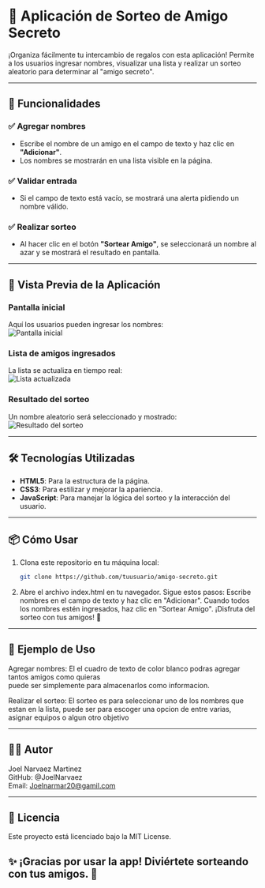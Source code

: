 # 🎉 Aplicación de Sorteo de Amigo Secreto  

¡Organiza fácilmente tu intercambio de regalos con esta aplicación! Permite a los usuarios ingresar nombres, visualizar una lista y realizar un sorteo aleatorio para determinar al "amigo secreto".  

---

## 🚀 Funcionalidades  
### ✅ **Agregar nombres**
- Escribe el nombre de un amigo en el campo de texto y haz clic en **"Adicionar"**.  
- Los nombres se mostrarán en una lista visible en la página.  

### ✅ **Validar entrada**
- Si el campo de texto está vacío, se mostrará una alerta pidiendo un nombre válido.  

### ✅ **Realizar sorteo**
- Al hacer clic en el botón **"Sortear Amigo"**, se seleccionará un nombre al azar y se mostrará el resultado en pantalla.  

---

## 🌟 Vista Previa de la Aplicación  

### Pantalla inicial  
Aquí los usuarios pueden ingresar los nombres:  
![Pantalla inicial](./assets/inicial.png/)  

### Lista de amigos ingresados  
La lista se actualiza en tiempo real:  
![Lista actualizada](https://via.placeholder.com/800x400?text=Lista+de+nombres)  

### Resultado del sorteo  
Un nombre aleatorio será seleccionado y mostrado:  
![Resultado del sorteo](https://via.placeholder.com/800x400?text=Resultado+del+sorteo)  

---

## 🛠️ Tecnologías Utilizadas  
- **HTML5**: Para la estructura de la página.  
- **CSS3**: Para estilizar y mejorar la apariencia.  
- **JavaScript**: Para manejar la lógica del sorteo y la interacción del usuario.  

---

## 📦 Cómo Usar  
1. Clona este repositorio en tu máquina local:  
   ```bash
   git clone https://github.com/tuusuario/amigo-secreto.git

2. Abre el archivo index.html en tu navegador.
Sigue estos pasos:
Escribe nombres en el campo de texto y haz clic en "Adicionar".
Cuando todos los nombres estén ingresados, haz clic en "Sortear Amigo".
¡Disfruta del sorteo con tus amigos! 🎁

---

## 🎨 Ejemplo de Uso
Agregar nombres: El el cuadro de texto de color blanco podras agregar tantos amigos como quieras <br>
                puede ser simplemente para almacenarlos como informacion. 

Realizar el sorteo: El sorteo es para seleccionar uno de los nombres que estan en la lista, 
                    puede ser para escoger una opcion de entre varias, asignar equipos o algun otro
                    objetivo

---

## 🧑‍💻 Autor
Joel Narvaez Martinez <br>
GitHub: @JoelNarvaez <br>
Email: Joelnarmar20@gamil.com <br>

---

## 📜 Licencia
Este proyecto está licenciado bajo la MIT License.

 ## ✨ ¡Gracias por usar la app! Diviértete sorteando con tus amigos. 🎉

